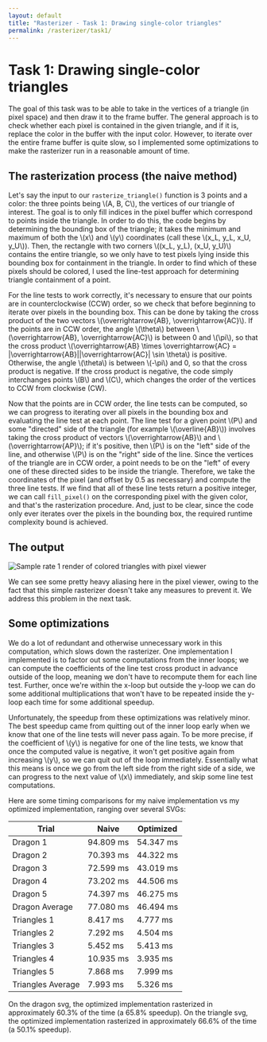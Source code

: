 ```yaml
---
layout: default
title: "Rasterizer - Task 1: Drawing single-color triangles"
permalink: /rasterizer/task1/
---
```


# Task 1: Drawing single-color triangles

The goal of this task was to be able to take in the vertices of a triangle (in pixel space) and then draw it to the frame buffer. 
The general approach is to check whether each pixel is contained in the given triangle, and if it is, replace the color in the buffer with the input color.
However, to iterate over the entire frame buffer is quite slow, so I implemented some optimizations to make the rasterizer run in a reasonable amount of time.  

## The rasterization process (the naive method)

Let's say the input to our `rasterize_triangle()` function is 3 points and a color: the three points being \\(A, B, C\\), the vertices of our triangle of interest.
The goal is to only fill indices in the pixel buffer which correspond to points inside the triangle. 
In order to do this, the code begins by determining the bounding box of the triangle; it takes the minimum and maximum of both the \\(x\\) and \\(y\\) coordinates (call these \\(x_L, y_L, x_U, y_U\\)). 
Then, the rectangle with two corners \\((x_L, y_L), (x_U, y_U)\\) contains the entire triangle, so we only have to test pixels lying inside this bounding box for containment in the triangle.
In order to find which of these pixels should be colored, I used the line-test approach for determining triangle containment of a point.

For the line tests to work correctly, it's necessary to ensure that our points are in counterclockwise (CCW) order, so we check that before beginning to iterate over pixels in the bounding box.
This can be done by taking the cross product of the two vectors \\(\overrightarrow{AB}, \overrightarrow{AC}\\).
If the points are in CCW order, the angle \\(\theta\\) between \\(\overrightarrow{AB}, \overrightarrow{AC}\\) is between 0 and \\(\pi\\), so that the cross product \\(\overrightarrow{AB} \times \overrightarrow{AC} = |\overrightarrow{AB}||\overrightarrow{AC}| \sin \theta\\) is positive.
Otherwise, the angle \\(\theta\\) is between \\(-\pi\\) and 0, so that the cross product is negative.
If the cross product is negative, the code simply interchanges points \\(B\\) and \\(C\\), which changes the order of the vertices to CCW from clockwise (CW).

Now that the points are in CCW order, the line tests can be computed, so we can progress to iterating over all pixels in the bounding box and evaluating the line test at each point.
The line test for a given point \\(P\\) and some "directed" side of the triangle (for example \\(\overline{AB}\\)) involves taking the cross product of vectors \\(\overrightarrow{AB}\\) and \\(\overrightarrow{AP}\\); if it's positive, then \\(P\\) is on the "left" side of the line, and otherwise \\(P\\) is on the "right" side of the line.
Since the vertices of the triangle are in CCW order, a point needs to be on the "left" of every one of these directed sides to be inside the triangle.
Therefore, we take the coordinates of the pixel (and offset by 0.5 as necessary) and compute the three line tests. 
If we find that all of these line tests return a positive integer, we can call `fill_pixel()` on the corresponding pixel with the given color, and that's the rasterization procedure.
And, just to be clear, since the code only ever iterates over the pixels in the bounding box, the required runtime complexity bound is achieved.

## The output
![Sample rate 1 render of colored triangles with pixel viewer](/hw-webpages-sp24-spegeerino/docs/assets/hw1images/task1-svg4-w-pixel-viewer.png "Sample rate 1 render of colored triangles with pixel viewer")

We can see some pretty heavy aliasing here in the pixel viewer, owing to the fact that this simple rasterizer doesn't take any measures to prevent it.
We address this problem in the next task.

## Some optimizations
We do a lot of redundant and otherwise unnecessary work in this computation, which slows down the rasterizer.
One implementation I implemented is to factor out some computations from the inner loops; we can compute the coefficients of the line test cross product in advance outside of the loop, meaning we don't have to recompute them for each line test.
Further, once we're within the x-loop but outside the y-loop we can do some additional multiplications that won't have to be repeated inside the y-loop each time for some additional speedup.

Unfortunately, the speedup from these optimizations was relatively minor. 
The best speedup came from quitting out of the inner loop early when we know that one of the line tests will never pass again.
To be more precise, if the coefficient of \\(y\\) is negative for one of the line tests, we know that once the computed value is negative, it won't get positive again from increasing \\(y\\), so we can quit out of the loop immediately.
Essentially what this means is once we go from the left side from the right side of a side, we can progress to the next value of \\(x\\) immediately, and skip some line test computations.

Here are some timing comparisons for my naive implementation vs my optimized implementation, ranging over several SVGs:

| Trial | Naive | Optimized |
| --- | --- | --- |
| Dragon 1 | 94.809 ms | 54.347 ms |
| Dragon 2 | 70.393 ms | 44.322 ms |
| Dragon 3 | 72.599 ms | 43.019 ms |
| Dragon 4 | 73.202 ms | 44.506 ms |
| Dragon 5 | 74.397 ms | 46.275 ms |
| Dragon Average | 77.080 ms | 46.494 ms |
| Triangles 1 | 8.417 ms | 4.777 ms |
| Triangles 2 | 7.292 ms | 4.504 ms |
| Triangles 3 | 5.452 ms | 5.413 ms |
| Triangles 4 | 10.935 ms | 3.935 ms |
| Triangles 5 | 7.868 ms | 7.999 ms |
| Triangles Average | 7.993 ms | 5.326 ms |

On the dragon svg, the optimized implementation rasterized in approximately 60.3% of the time (a 65.8% speedup).
On the triangle svg, the optimized implementation rasterized in approximately 66.6% of the time (a 50.1% speedup). 